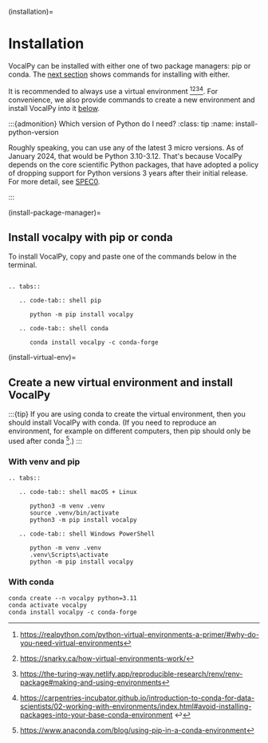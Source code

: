 (installation)=

# Installation

VocalPy can be installed with either one of two package managers: pip or conda.
The [next section](#install-package-manager) shows commands for installing with either.

It is recommended to always use a virtual environment [^1][^2][^3][^4].
For convenience, we also provide commands to create a new environment 
and install VocalPy into it [below](#install-virtual-env).

:::{admonition} Which version of Python do I need?
:class: tip
:name: install-python-version

Roughly speaking, you can use any of the latest 3 micro versions.
As of January 2024, that would be Python 3.10-3.12. 
That's because VocalPy depends on the core scientific Python 
packages, that have adopted a policy of dropping support for 
Python versions 3 years after their initial release.
For more detail, see [SPEC0](https://scientific-python.org/specs/spec-0000/).

:::


(install-package-manager)=
## Install vocalpy with pip or conda

To install VocalPy, copy and paste one of the commands below in the terminal.

```{eval-rst}

.. tabs::

   .. code-tab:: shell pip

      python -m pip install vocalpy

   .. code-tab:: shell conda

      conda install vocalpy -c conda-forge

```

(install-virtual-env)=
## Create a new virtual environment and install VocalPy

:::{tip}
If you are using conda to create the virtual environment, 
then you should install VocalPy with conda.
(If you need to reproduce an environment, for example on different computers, 
then pip should only be used after conda [^5].)
:::

### With venv and pip

```{eval-rst}
.. tabs::

   .. code-tab:: shell macOS + Linux

      python3 -m venv .venv
      source .venv/bin/activate
      python3 -m pip install vocalpy

   .. code-tab:: shell Windows PowerShell

      python -m venv .venv
      .venv\Scripts\activate
      python -m pip install vocalpy
```

### With conda


```console
conda create --n vocalpy python=3.11
conda activate vocalpy
conda install vocalpy -c conda-forge
```


[^1]: https://realpython.com/python-virtual-environments-a-primer/#why-do-you-need-virtual-environments
[^2]: https://snarky.ca/how-virtual-environments-work/
[^3]: https://the-turing-way.netlify.app/reproducible-research/renv/renv-package#making-and-using-environments
[^4]: https://carpentries-incubator.github.io/introduction-to-conda-for-data-scientists/02-working-with-environments/index.html#avoid-installing-packages-into-your-base-conda-environment ↩
[^5]: https://www.anaconda.com/blog/using-pip-in-a-conda-environment
